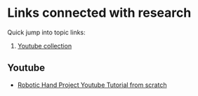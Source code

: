 # Links connected with research

Quick jump into topic links:

1. [Youtube collection](#youtube)

## Youtube

- [Robotic Hand Project Youtube Tutorial from scratch](https://www.youtube.com/playlist?list=PLPE6SxiX3tFlu7DIgrNp9rpRh4uXIouPx)
